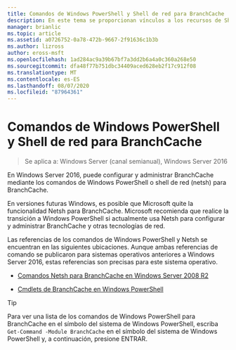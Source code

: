```yaml
---
title: Comandos de Windows PowerShell y Shell de red para BranchCache
description: En este tema se proporcionan vínculos a los recursos de Shell de red y de referencia de comandos de Windows PowerShell para BranchCache en Windows Server 2016
manager: brianlic
ms.topic: article
ms.assetid: a0726752-0a78-472b-9667-2f91636c1b3b
ms.author: lizross
author: eross-msft
ms.openlocfilehash: 1ad284ac9a39b67bf7a3dd2b6a4a0c360a268e50
ms.sourcegitcommit: dfa48f77b751dbc34409aced628eb2f17c912f08
ms.translationtype: MT
ms.contentlocale: es-ES
ms.lasthandoff: 08/07/2020
ms.locfileid: "87964361"
---
```

# <a name="branchcache-network-shell-and-windows-powershell-commands"></a>Comandos de Windows PowerShell y Shell de red para BranchCache

>Se aplica a: Windows Server (canal semianual), Windows Server 2016

En Windows Server 2016, puede configurar y administrar BranchCache mediante los comandos de Windows PowerShell o shell de red (netsh) para BranchCache.

En versiones futuras Windows, es posible que Microsoft quite la funcionalidad Netsh para BranchCache. Microsoft recomienda que realice la transición a Windows PowerShell si actualmente usa Netsh para configurar y administrar BranchCache y otras tecnologías de red.

Las referencias de los comandos de Windows PowerShell y Netsh se encuentran en las siguientes ubicaciones. Aunque ambas referencias de comando se publicaron para sistemas operativos anteriores a Windows Server 2016, estas referencias son precisas para este sistema operativo.

-   [Comandos Netsh para BranchCache en Windows Server 2008 R2](https://technet.microsoft.com/library/dd979561(v=ws.10))

-   [Cmdlets de BranchCache en Windows PowerShell](https://docs.microsoft.com/powershell/module/branchcache/?view=win10-ps)

> [!TIP]
> Para ver una lista de los comandos de Windows PowerShell para BranchCache en el símbolo del sistema de Windows PowerShell, escriba `Get-Command -Module BranchCache` en el símbolo del sistema de Windows PowerShell y, a continuación, presione ENTRAR.



